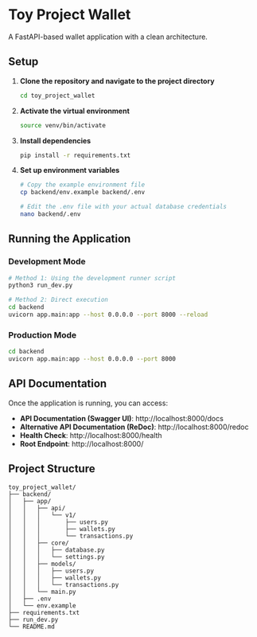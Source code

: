 # Toy Project Wallet

A FastAPI-based wallet application with a clean architecture.

## Setup

1. **Clone the repository and navigate to the project directory**
   ```bash
   cd toy_project_wallet
   ```

2. **Activate the virtual environment**
   ```bash
   source venv/bin/activate
   ```

3. **Install dependencies**
   ```bash
   pip install -r requirements.txt
   ```

4. **Set up environment variables**
   ```bash
   # Copy the example environment file
   cp backend/env.example backend/.env
   
   # Edit the .env file with your actual database credentials
   nano backend/.env
   ```

## Running the Application

### Development Mode
```bash
# Method 1: Using the development runner script
python3 run_dev.py

# Method 2: Direct execution
cd backend
uvicorn app.main:app --host 0.0.0.0 --port 8000 --reload
```

### Production Mode
```bash
cd backend
uvicorn app.main:app --host 0.0.0.0 --port 8000
```

## API Documentation

Once the application is running, you can access:

- **API Documentation (Swagger UI)**: http://localhost:8000/docs
- **Alternative API Documentation (ReDoc)**: http://localhost:8000/redoc
- **Health Check**: http://localhost:8000/health
- **Root Endpoint**: http://localhost:8000/

## Project Structure

```
toy_project_wallet/
├── backend/
│   ├── app/
│   │   ├── api/
│   │   │   └── v1/
│   │   │       ├── users.py
│   │   │       ├── wallets.py
│   │   │       └── transactions.py
│   │   ├── core/
│   │   │   ├── database.py
│   │   │   └── settings.py
│   │   ├── models/
│   │   │   ├── users.py
│   │   │   ├── wallets.py
│   │   │   └── transactions.py
│   │   └── main.py
│   ├── .env
│   └── env.example
├── requirements.txt
├── run_dev.py
└── README.md
```
